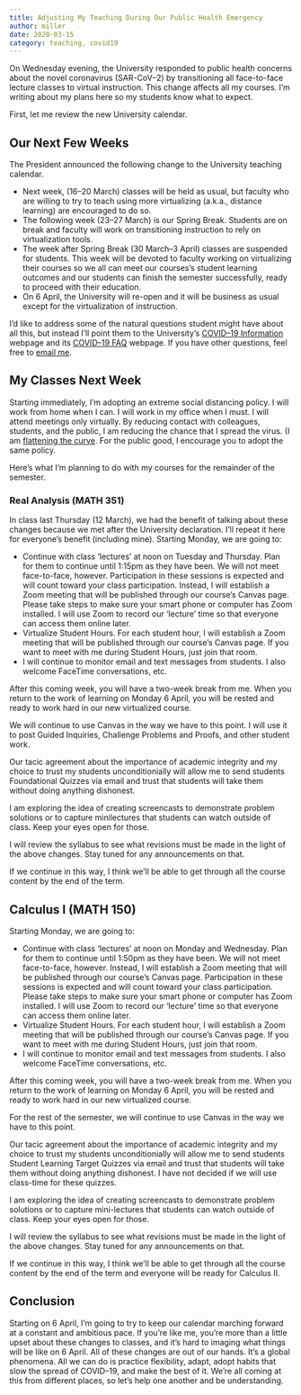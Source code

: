 ```yaml
---
title: Adjusting My Teaching During Our Public Health Emergency
author: miller
date: 2020-03-15
category: teaching, covid19
---
```


On Wednesday evening, the University responded to public health concerns about the novel coronavirus (SAR-CoV–2) by transitioning all face-to-face lecture classes to virtual instruction. This change affects all my courses. I’m writing about my plans here so my students know what to expect.

First, let me review the new University calendar.

## Our Next Few Weeks ##

The President announced the following change to the University teaching calendar.

* Next week, (16–20 March) classes will be held as usual, but faculty who are willing to try to teach using more virtualizing (a.k.a., distance learning) are encouraged to do so.
* The following week (23–27 March) is our Spring Break. Students are on break and faculty will work on transitioning instruction to rely on virtualization tools.
* The week after Spring Break (30 March–3 April) classes are suspended for students. This week will be devoted to faculty working on virtualizing their courses so we all can meet our courses’s student learning outcomes and our students can finish the semester successfully, ready to proceed with their education.
* On 6 April, the University will re-open and it will be business as usual except for the virtualization of instruction.


I’d like to address some of the natural questions student might have about all this, but instead I’ll point them to the University’s [COVID–19 Information](https://www.csuci.edu/news/campus-updates/covid19.htm)</a> webpage and its [COVID–19 FAQ](https://www.csuci.edu/news/campus-updates/covid19-faqs.htm) webpage. If you have other questions, feel free to [email me](mailto:jason.miller@csuci.edu?subject=[COVID-19]%20Student%20Question).

## My Classes Next Week ##

Starting immediately, I’m adopting an extreme social distancing policy. I will work from home when I can. I will work in my office when I must. I will attend meetings only virtually. By reducing contact with colleagues, students, and the public, I am reducing the chance that I spread the virus. (I am <a href="http://flattenthecurve.com">flattening the curve</a>. For the public good, I encourage you to adopt the same policy.

Here’s what I’m planning to do with my courses for the remainder of the semester.

### Real Analysis (MATH 351) ###

In class last Thursday (12 March), we had the benefit of talking about these changes because we met after the University declaration. I’ll repeat it here for everyone’s benefit (including mine). Starting Monday, we are going to:

* Continue with class ‘lectures’ at noon on Tuesday and Thursday. Plan for them to continue until 1:15pm as they have been. We will not meet face-to-face, however. Participation in these sessions is expected and will count toward your class participation. Instead, I will establish a Zoom meeting that will be published through our course’s Canvas page. Please take steps to make sure your smart phone or computer has Zoom installed. I will use Zoom to record our ‘lecture’ time so that everyone can access them online later.
* Virtualize Student Hours. For each student hour, I will establish a Zoom meeting that will be published through our course’s Canvas page. If you want to meet with me during Student Hours, just join that room.
* I will continue to monitor email and text messages from students. I also welcome FaceTime conversations, etc.


After this coming week, you will have a two-week break from me. When you return to the work of learning on Monday 6 April, you will be rested and ready to work hard in our new virtualized course.

We will continue to use Canvas in the way we have to this point. I will use it to post Guided Inquiries, Challenge Problems and Proofs, and other student work.

Our tacic agreement about the importance of academic integrity and my choice to trust my students unconditionially will allow me to send students Foundational Quizzes via email and trust that students will take them without doing anything dishonest.

I am exploring the idea of creating screencasts to demonstrate problem solutions or to capture minilectures that students can watch outside of class. Keep your eyes open for those.

I will review the syllabus to see what revisions must be made in the light of the above changes. Stay tuned for any announcements on that.

If we continue in this way, I think we’ll be able to get through all the course content by the end of the term.

## Calculus I (MATH 150) ##

Starting Monday, we are going to:

* Continue with class ‘lectures’ at noon on Monday and Wednesday. Plan for them to continue until 1:50pm as they have been. We will not meet face-to-face, however. Instead, I will establish a Zoom meeting that will be published through our course’s Canvas page. Participation in these sessions is expected and will count toward your class participation. Please take steps to make sure your smart phone or computer has Zoom installed. I will use Zoom to record our ‘lecture’ time so that everyone can access them online later.
* Virtualize Student Hours. For each student hour, I will establish a Zoom meeting that will be published through our course’s Canvas page. If you want to meet with me during Student Hours, just join that room.
* I will continue to monitor email and text messages from students. I also welcome FaceTime conversations, etc.

After this coming week, you will have a two-week break from me. When you return to the work of learning on Monday 6 April, you will be rested and ready to work hard in our new virtualized course.

For the rest of the semester, we will continue to use Canvas in the way we have to this point.

Our tacic agreement about the importance of academic integrity and my choice to trust my students unconditionially will allow me to send students Student Learning Target Quizzes via email and trust that students will take them without doing anything dishonest. I have not decided if we will use class-time for these quizzes.

I am exploring the idea of creating screencasts to demonstrate problem solutions or to capture mini-lectures that students can watch outside of class. Keep your eyes open for those.

I will review the syllabus to see what revisions must be made in the light of the above changes. Stay tuned for any announcements on that.

If we continue in this way, I think we’ll be able to get through all the course content by the end of the term and everyone will be ready for Calculus II.

## Conclusion ##

Starting on 6 April, I’m going to try to keep our calendar marching forward at a constant and ambitious pace. If you’re like me, you’re more than a little upset about these changes to classes, and it’s hard to imaging what things will be like on 6 April. All of these changes are out of our hands. It’s a global phenomena. All we can do is practice flexibility, adapt, adopt habits that slow the spread of COVID–19, and make the best of it. We’re all coming at this from different places, so let’s help one another and be understanding.